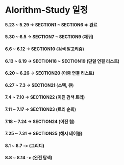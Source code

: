 # Alorithm-Study 일정

#### 5.23 ~ 5.29 -> SECTION1 ~ SECTION6 => 완료
#### 5.30 ~ 6.5 -> SECTION7 ~ SECTION9 (재귀)
#### 6.6 ~ 6.12 -> SECTION10 (검색 알고리즘)
#### 6.13 ~ 6.19 -> SECTION18 ~ SECTION19 (단일 연결 리스트)
#### 6.20 ~ 6.26 -> SECTION20 (이중 연결 리스트)
#### 6.27 ~ 7.3 -> SECTION21 (스택, 큐)
#### 7.4 ~ 7.10 -> SECTION22 (이진 검색 트리)
#### 7.11 ~ 7.17 -> SECTION23 (트리 순회)
#### 7.18 ~ 7.24 -> SECTION24 (이진 힙)
#### 7.25 ~ 7.31 -> SECTION25 (해시 테이블)
#### 8.1 ~ 8.7 -> (그리디)
#### 8.8 ~ 8.14 -> (완전 탐색)

